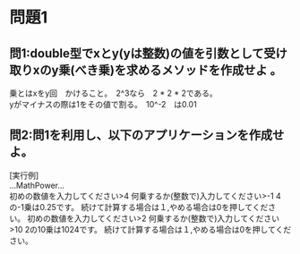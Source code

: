 # 問題1

## 問1:double型でxとy(yは整数)の値を引数として受け取りxのy乗(べき乗)を求めるメソッドを作成せよ  。
乗とはxをy回　かけること。　2^3なら　2 * 2 * 2である。  
yがマイナスの際は1をその値で割る。　10^-2　は0.01
## 問2:問1を利用し、以下のアプリケーションを作成せよ。  
[実行例]  
...MathPower...  
初めの数値を入力してください&gt;4
何乗するか(整数で)入力してください&gt;-1
4の-1乗は0.25です。
続けて計算する場合は１,やめる場合は0を押してください。
初めの数値を入力してください&gt;2
何乗するか(整数で)入力してください&gt;10
2の10乗は1024です。
続けて計算する場合は１,やめる場合は0を押してください。
